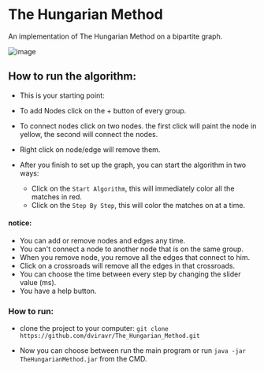 # The Hungarian Method

An implementation of The Hungarian Method on a bipartite graph.

![image](https://user-images.githubusercontent.com/53183214/120596071-f65fd900-c44b-11eb-8cdf-1e18a0c4049c.png)

## How to run the algorithm:

* This is your starting point:
  
* To add Nodes click on the + button of every group.

* To connect nodes click on two nodes.
  the first click will paint the node in yellow, the second will connect the nodes.
  
* Right click on node/edge will remove them. 

* After you finish to set up the graph, you can start the algorithm in two ways:
  * Click on the `Start Algorithm`, this will immediately color all the matches in red.
  * Click on the `Step By Step`, this will color the matches on at a time.

#### notice:
* You can add or remove nodes and edges any time.
* You can't connect a node to another node that is on the same group. 
* When you remove node, you remove all the edges that connect to him.
* Click on a crossroads will remove all the edges in that crossroads.
* You can choose the time between every step by changing the slider value (ms). 
* You have a help button.

### How to run:

* clone the project to your computer: `git clone https://github.com/dviravr/The_Hungarian_Method.git`

* Now you can choose between run the main program or run `java -jar TheHungarianMethod.jar` from the CMD.
